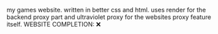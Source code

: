 my games website. written in better css and html. uses render for the backend proxy part and ultraviolet proxy for the websites proxy feature itself.
WEBSITE COMPLETION: ❌  

